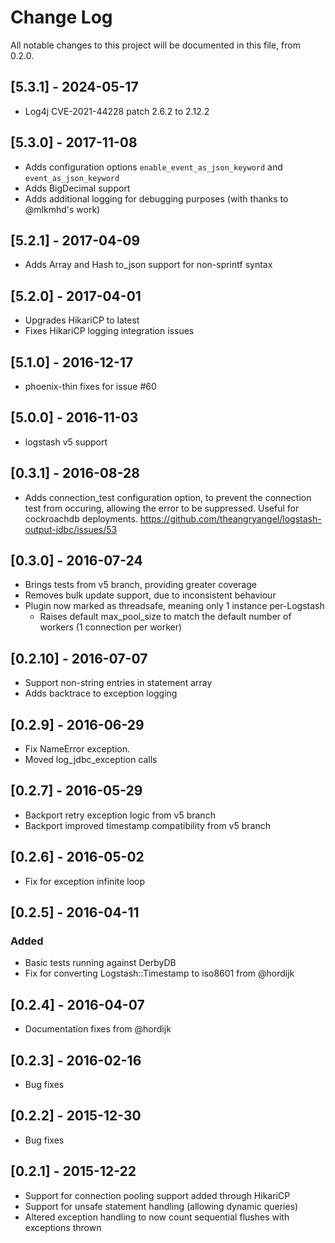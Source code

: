 # Change Log
All notable changes to this project will be documented in this file, from 0.2.0.

## [5.3.1] - 2024-05-17
  - Log4j CVE-2021-44228 patch 2.6.2 to 2.12.2

## [5.3.0] - 2017-11-08
  - Adds configuration options `enable_event_as_json_keyword` and `event_as_json_keyword`
  - Adds BigDecimal support
  - Adds additional logging for debugging purposes (with thanks to @mlkmhd's work)

## [5.2.1] - 2017-04-09
  - Adds Array and Hash to_json support for non-sprintf syntax

## [5.2.0] - 2017-04-01
  - Upgrades HikariCP to latest
  - Fixes HikariCP logging integration issues

## [5.1.0] - 2016-12-17
  - phoenix-thin fixes for issue #60

## [5.0.0] - 2016-11-03
  - logstash v5 support

## [0.3.1] - 2016-08-28
  - Adds connection_test configuration option, to prevent the connection test from occuring, allowing the error to be suppressed.
    Useful for cockroachdb deployments. https://github.com/theangryangel/logstash-output-jdbc/issues/53 

## [0.3.0] - 2016-07-24
  - Brings tests from v5 branch, providing greater coverage
  - Removes bulk update support, due to inconsistent behaviour
  - Plugin now marked as threadsafe, meaning only 1 instance per-Logstash
    - Raises default max_pool_size to match the default number of workers (1 connection per worker)

## [0.2.10] - 2016-07-07
  - Support non-string entries in statement array
  - Adds backtrace to exception logging

## [0.2.9] - 2016-06-29
  - Fix NameError exception. 
  - Moved log_jdbc_exception calls

## [0.2.7] - 2016-05-29
  - Backport retry exception logic from v5 branch
  - Backport improved timestamp compatibility from v5 branch

## [0.2.6] - 2016-05-02
  - Fix for exception infinite loop

## [0.2.5] - 2016-04-11
### Added
  - Basic tests running against DerbyDB
  - Fix for converting Logstash::Timestamp to iso8601 from @hordijk

## [0.2.4] - 2016-04-07
  - Documentation fixes from @hordijk

## [0.2.3] - 2016-02-16
  - Bug fixes

## [0.2.2] - 2015-12-30
  - Bug fixes

## [0.2.1] -  2015-12-22
  - Support for connection pooling support added through HikariCP
  - Support for unsafe statement handling (allowing dynamic queries)
  - Altered exception handling to now count sequential flushes with exceptions thrown
